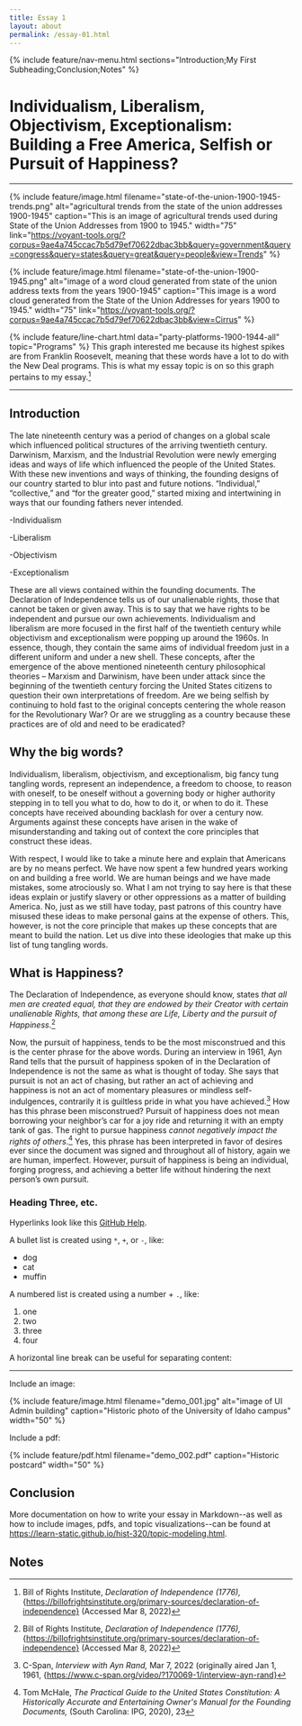 ```yaml
---
title: Essay 1
layout: about
permalink: /essay-01.html
---
```


{% include feature/nav-menu.html sections="Introduction;My First Subheading;Conclusion;Notes" %}

# Individualism, Liberalism, Objectivism, Exceptionalism: Building a Free America, Selfish or Pursuit of Happiness?
---

{% include feature/image.html filename="state-of-the-union-1900-1945-trends.png" alt="agricultural trends from the state of the union addresses 1900-1945" caption="This is an image of agricultural trends used during State of the Union Addresses from 1900 to 1945." width="75" link="https://voyant-tools.org/?corpus=9ae4a745ccac7b5d79ef70622dbac3bb&query=government&query=congress&query=states&query=great&query=people&view=Trends" %}

{% include feature/image.html filename="state-of-the-union-1900-1945.png" alt="image of a word cloud generated from state of the union address texts from the years 1900-1945" caption="This image is a word cloud generated from the State of the Union Addresses for years 1900 to 1945." width="75" link="https://voyant-tools.org/?corpus=9ae4a745ccac7b5d79ef70622dbac3bb&view=Cirrus" %}

{% include feature/line-chart.html data="party-platforms-1900-1944-all" topic="Programs" %}
This graph interested me because its highest spikes are from Franklin Roosevelt, meaning that these words have a lot to do with the New Deal programs. This is what my essay topic is on so this graph pertains to my essay.[^1]

---


## Introduction

The late nineteenth century was a period of changes on a global scale which influenced political structures of the arriving twentieth century. Darwinism, Marxism, and the Industrial Revolution were newly emerging ideas and ways of life which influenced the people of the United States. With these new inventions and ways of thinking, the founding designs of our country started to blur into past and future notions. “Individual,” “collective,” and “for the greater good,” started mixing and intertwining in ways that our founding fathers never intended. 
  
-Individualism

-Liberalism

-Objectivism

-Exceptionalism
  
These are all views contained within the founding documents. The Declaration of Independence tells us of our unalienable rights, those that cannot be taken or given away. This is to say that we have rights to be independent and pursue our own achievements. Individualism and liberalism are more focused in the first half of the twentieth century while objectivism and exceptionalism were popping up around the 1960s. In essence, though, they contain the same aims of individual freedom just in a different uniform and under a new shell. These concepts, after the emergence of the above mentioned nineteenth century philosophical theories – Marxism and Darwinism, have been under attack since the beginning of the twentieth century forcing the United States citizens to question their own interpretations of freedom. Are we being selfish by continuing to hold fast to the original concepts centering the whole reason for the Revolutionary War? Or are we struggling as a country because these practices are of old and need to be eradicated? 

## Why the big words?

Individualism, liberalism, objectivism, and exceptionalism, big fancy tung tangling words, represent an independence, a freedom to choose, to reason with oneself, to be oneself without a governing body or higher authority stepping in to tell you what to do, how to do it, or when to do it. These concepts have received abounding backlash for over a century now. Arguments against these concepts have arisen in the wake of misunderstanding and taking out of context the core principles that construct these ideas. 

With respect, I would like to take a minute here and explain that Americans are by no means perfect. We have now spent a few hundred years working on and building a free world. We are human beings and we have made mistakes, some atrociously so. What I am not trying to say here is that these ideas explain or justify slavery or other oppressions as a matter of building America. No, just as we still have today, past patrons of this country have misused these ideas to make personal gains at the expense of others. This, however, is not the core principle that makes up these concepts that are meant to build the nation. Let us dive into these ideologies that make up this list of tung tangling words.

## What is Happiness?

The Declaration of Independence, as everyone should know, states *that all men are created equal, that they are endowed by their Creator with certain unalienable Rights, that among these are Life, Liberty and the pursuit of Happiness*.[^1]



Now, the pursuit of happiness, tends to be the most misconstrued and this is the center phrase for the above words. During an interview in 1961, Ayn Rand tells that the pursuit of happiness spoken of in the Declaration of Independence is not the same as what is thought of today. She says that pursuit is not an act of chasing, but rather an act of achieving and happiness is not an act of momentary pleasures or mindless self-indulgences, contrarily it is guiltless pride in what you have achieved.[^2]  How has this phrase been misconstrued? Pursuit of happiness does not mean borrowing your neighbor’s car for a joy ride and returning it with an empty tank of gas. The right to pursue happiness *cannot negatively impact the rights of others*.[^3] Yes, this phrase has been interpreted in favor of desires ever since the document was signed and throughout all of history, again we are human, imperfect. However, pursuit of happiness is being an individual, forging progress, and achieving a better life without hindering the next person’s own pursuit.

### Heading Three, etc.

Hyperlinks look like this [GitHub Help](https://help.github.com/).

A bullet list is created using `*`, `+`, or `-`, like:

- dog
- cat
- muffin

A numbered list is created using a number + `.`, like:

1. one
2. two
6. three
2. four

A horizontal line break can be useful for separating content:

----

Include an image:

{% include feature/image.html filename="demo_001.jpg" alt="image of UI Admin building" caption="Historic photo of the University of Idaho campus" width="50" %}

Include a pdf:

{% include feature/pdf.html filename="demo_002.pdf" caption="Historic postcard" width="50" %}

## Conclusion

More documentation on how to write your essay in Markdown--as well as how to include images, pdfs, and topic visualizations--can be found at <https://learn-static.github.io/hist-320/topic-modeling.html>.

## Notes

[^1]: Bill of Rights Institute, *Declaration of Independence (1776),* {https://billofrightsinstitute.org/primary-sources/declaration-of-independence} (Accessed Mar 8, 2022)

[^2]: C-Span, *Interview with Ayn Rand,* Mar 7, 2022 (originally aired Jan 1, 1961, {https://www.c-span.org/video/?170069-1/interview-ayn-rand}

[^3]: Tom McHale, *The Practical Guide to the United States Constitution: A Historically Accurate and Entertaining Owner's Manual for the Founding Documents,* (South Carolina: IPG, 2020), 23


